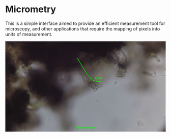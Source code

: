 # Micrometry
This is a simple interface aimed to provide an efficient measurement tool for microscopy, and other applications that require the mapping of pixels into units of measurement.

![Length of a Rotifer using Bezier curves](https://raw.githubusercontent.com/UGarCil/Micrometry/main/Examples/rotifer_0d1mm.png)

